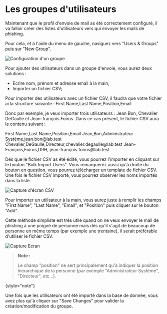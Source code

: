 # Les groupes d&apos;utilisateurs

Maintenant que le profil d'envoie de mail as été correctement configuré, il va falloir créer des listes d'utilisateurs vers qui envoyer les mails de phishing.

Pour cela, et à l'aide du menu de gauche, naviguez vers "Users & Groups" puis sur "New Group".

<img src="group.PNG" alt="Configuration d'un groupe"/>

Pour ajouter des utilisateurs dans un groupe d'envoie, vous aurez deux solutions :

- Ecrire nom, prénom et adresse email à la main;
- Importer un fichier CSV;

<tabs>
    <tab title="CSV">
        Pour importer des utilisateurs avec un fichier CSV, il faudra que votre fichier ai la structure suivante :

<code-block>
            First Name,Last Name,Position,Email
</code-block>

Donc par exemple, je veux importer trois utilisateurs : Jean Bon, Chevalier DeGaulle et Jean-françois Foiros.
Dans ce cas présent, le fichier CSV aura le contenu suivant :

<code-block>
            First Name,Last Name,Position,Email
            Jean,Bon,Administrateur Système,jean.bon@lab.test
            Chevalier,DeGaulle,Directeur,chevalier.degaulle@lab.test
            Jean-François,Foiros,DRH, jean-françois.foiros@lab.test
</code-block>

Dés que le fichier CSV as été édité, vous pourrez l'importer en cliquant sur le bouton "Bulk Import Users". Vous remarquerez aussi qu'à droite du bouton en question, vous pourrez télécharger un template de fichier CSV.
Une fois le fichier CSV importé, vous pourrez observer les noms importés dans la liste.

<img src="csv_import.PNG" alt="Capture d'écran CSV"/>

</tab>
<tab title="A la main">

Pour importer un utilisateur à la main, vous aurez juste à remplir les champs "First Name", "Last Name", "Email", et "Position" puis cliquer sur le bouton "Add".

Cette méthode simpliste est très utile quand on ne veux envoyer le mail de phishing à une poigné de personne mais dés qu'il s'agit de beaucoup de personne en même temps (par exemple une trentaine), il serait préférable d'utiliser le fichier CSV.

<img src="import_hand.PNG" alt="Capture Ecran"/>

</tab>
</tabs>

> **Note :**
> 
> Le champ "position" ne sert principalement qu'à indiquer la position hierarchique de la personne (par exemple "Administrateur Système", "Directeur", etc...).
> 
{style="note"}

Une fois que les utilisateurs ont été importé dans la base de donnée, vous avez plus qu'à cliquer sur "Save Changes" pour valider la création/modification du groupe.
